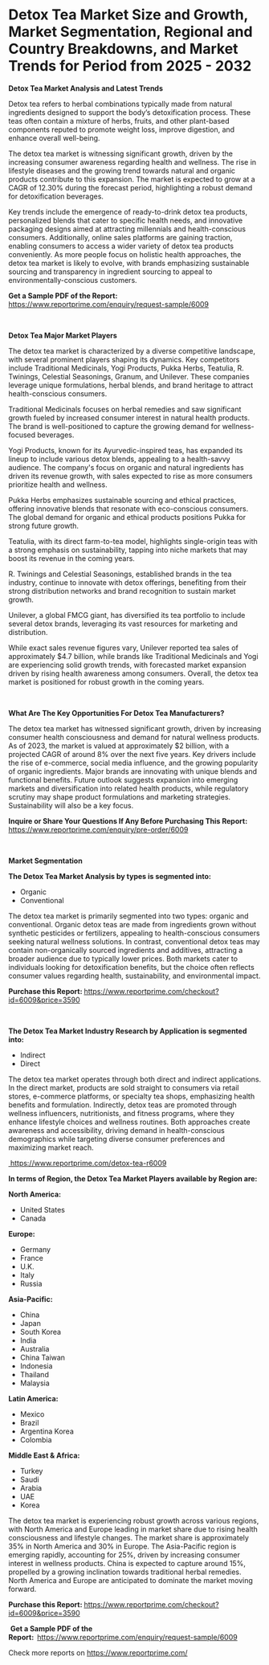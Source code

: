 <p><h1>Detox Tea Market Size and Growth, Market Segmentation, Regional and Country Breakdowns, and Market Trends for Period from 2025 -  2032</h1></p><p><strong>Detox Tea Market Analysis and Latest Trends</strong></p>
<p><p>Detox tea refers to herbal combinations typically made from natural ingredients designed to support the body’s detoxification process. These teas often contain a mixture of herbs, fruits, and other plant-based components reputed to promote weight loss, improve digestion, and enhance overall well-being. </p><p>The detox tea market is witnessing significant growth, driven by the increasing consumer awareness regarding health and wellness. The rise in lifestyle diseases and the growing trend towards natural and organic products contribute to this expansion. The market is expected to grow at a CAGR of 12.30% during the forecast period, highlighting a robust demand for detoxification beverages.</p><p>Key trends include the emergence of ready-to-drink detox tea products, personalized blends that cater to specific health needs, and innovative packaging designs aimed at attracting millennials and health-conscious consumers. Additionally, online sales platforms are gaining traction, enabling consumers to access a wider variety of detox tea products conveniently. As more people focus on holistic health approaches, the detox tea market is likely to evolve, with brands emphasizing sustainable sourcing and transparency in ingredient sourcing to appeal to environmentally-conscious customers.</p></p>
<p><strong>Get a Sample PDF of the Report:&nbsp;</strong> <a href="https://www.reportprime.com/enquiry/request-sample/6009?utm_campaign=2745&utm_medium=2&utm_source=Github&utm_content=ia&utm_term=19032025&utm_id=detox-tea">https://www.reportprime.com/enquiry/request-sample/6009</a></p>
<p>&nbsp;</p>
<p><strong>Detox Tea Major Market Players</strong></p>
<p><p>The detox tea market is characterized by a diverse competitive landscape, with several prominent players shaping its dynamics. Key competitors include Traditional Medicinals, Yogi Products, Pukka Herbs, Teatulia, R. Twinings, Celestial Seasonings, Granum, and Unilever. These companies leverage unique formulations, herbal blends, and brand heritage to attract health-conscious consumers.</p><p>Traditional Medicinals focuses on herbal remedies and saw significant growth fueled by increased consumer interest in natural health products. The brand is well-positioned to capture the growing demand for wellness-focused beverages.</p><p>Yogi Products, known for its Ayurvedic-inspired teas, has expanded its lineup to include various detox blends, appealing to a health-savvy audience. The company's focus on organic and natural ingredients has driven its revenue growth, with sales expected to rise as more consumers prioritize health and wellness.</p><p>Pukka Herbs emphasizes sustainable sourcing and ethical practices, offering innovative blends that resonate with eco-conscious consumers. The global demand for organic and ethical products positions Pukka for strong future growth.</p><p>Teatulia, with its direct farm-to-tea model, highlights single-origin teas with a strong emphasis on sustainability, tapping into niche markets that may boost its revenue in the coming years.</p><p>R. Twinings and Celestial Seasonings, established brands in the tea industry, continue to innovate with detox offerings, benefiting from their strong distribution networks and brand recognition to sustain market growth. </p><p>Unilever, a global FMCG giant, has diversified its tea portfolio to include several detox brands, leveraging its vast resources for marketing and distribution. </p><p>While exact sales revenue figures vary, Unilever reported tea sales of approximately $4.7 billion, while brands like Traditional Medicinals and Yogi are experiencing solid growth trends, with forecasted market expansion driven by rising health awareness among consumers. Overall, the detox tea market is positioned for robust growth in the coming years.</p></p>
<p>&nbsp;</p>
<p><strong>What Are The Key Opportunities For Detox Tea Manufacturers?</strong></p>
<p><p>The detox tea market has witnessed significant growth, driven by increasing consumer health consciousness and demand for natural wellness products. As of 2023, the market is valued at approximately $2 billion, with a projected CAGR of around 8% over the next five years. Key drivers include the rise of e-commerce, social media influence, and the growing popularity of organic ingredients. Major brands are innovating with unique blends and functional benefits. Future outlook suggests expansion into emerging markets and diversification into related health products, while regulatory scrutiny may shape product formulations and marketing strategies. Sustainability will also be a key focus.</p></p>
<p><strong>Inquire or Share Your Questions If Any Before Purchasing This Report:</strong> <a href="https://www.reportprime.com/enquiry/pre-order/6009?utm_campaign=2745&utm_medium=2&utm_source=Github&utm_content=ia&utm_term=19032025&utm_id=detox-tea">https://www.reportprime.com/enquiry/pre-order/6009</a></p>
<p>&nbsp;</p>
<p><strong>Market Segmentation</strong></p>
<p><strong>The Detox Tea Market Analysis by types is segmented into:</strong></p>
<p><ul><li>Organic</li><li>Conventional</li></ul></p>
<p><p>The detox tea market is primarily segmented into two types: organic and conventional. Organic detox teas are made from ingredients grown without synthetic pesticides or fertilizers, appealing to health-conscious consumers seeking natural wellness solutions. In contrast, conventional detox teas may contain non-organically sourced ingredients and additives, attracting a broader audience due to typically lower prices. Both markets cater to individuals looking for detoxification benefits, but the choice often reflects consumer values regarding health, sustainability, and environmental impact.</p></p>
<p><strong>Purchase this Report:&nbsp;</strong><a href="https://www.reportprime.com/checkout?id=6009&price=3590&utm_campaign=2745&utm_medium=2&utm_source=Github&utm_content=ia&utm_term=19032025&utm_id=detox-tea">https://www.reportprime.com/checkout?id=6009&price=3590</a></p>
<p>&nbsp;</p>
<p><strong>The Detox Tea Market Industry Research by Application is segmented into:</strong></p>
<p><ul><li>Indirect</li><li>Direct</li></ul></p>
<p><p>The detox tea market operates through both direct and indirect applications. In the direct market, products are sold straight to consumers via retail stores, e-commerce platforms, or specialty tea shops, emphasizing health benefits and formulation. Indirectly, detox teas are promoted through wellness influencers, nutritionists, and fitness programs, where they enhance lifestyle choices and wellness routines. Both approaches create awareness and accessibility, driving demand in health-conscious demographics while targeting diverse consumer preferences and maximizing market reach.</p></p>
<p><a href="https://www.reportprime.com/detox-tea-r6009?utm_campaign=2745&utm_medium=2&utm_source=Github&utm_content=ia&utm_term=19032025&utm_id=detox-tea">&nbsp;https://www.reportprime.com/detox-tea-r6009</a></p>
<p><strong>In terms of Region, the Detox Tea Market Players available by Region are:</strong></p>
<p>
    <p> <strong> North America: </strong>
        <ul>
            <li>United States</li>
            <li>Canada</li>
        </ul>
        </p> 
    <p> <strong> Europe: </strong>
        <ul>
            <li>Germany</li>
            <li>France</li>
            <li>U.K.</li>
            <li>Italy</li>
            <li>Russia</li>
        </ul>
        </p> 
    <p> <strong> Asia-Pacific: </strong>
        <ul>
            <li>China</li>
            <li>Japan</li>
            <li>South Korea</li>
            <li>India</li>
            <li>Australia</li>
            <li>China Taiwan</li>
            <li>Indonesia</li>
            <li>Thailand</li>
            <li>Malaysia</li>
        </ul>
        </p> 
    <p> <strong> Latin America: </strong>
        <ul>
            <li>Mexico</li>
            <li>Brazil</li>
            <li>Argentina Korea</li>
            <li>Colombia</li>
        </ul>
        </p> 
    <p> <strong> Middle East & Africa: </strong>
        <ul>
            <li>Turkey</li>
            <li>Saudi</li>
            <li>Arabia</li>
            <li>UAE</li>
            <li>Korea</li>
        </ul>
    </p>
    </p>
<p><p>The detox tea market is experiencing robust growth across various regions, with North America and Europe leading in market share due to rising health consciousness and lifestyle changes. The market share is approximately 35% in North America and 30% in Europe. The Asia-Pacific region is emerging rapidly, accounting for 25%, driven by increasing consumer interest in wellness products. China is expected to capture around 15%, propelled by a growing inclination towards traditional herbal remedies. North America and Europe are anticipated to dominate the market moving forward.</p></p>
<p><strong>Purchase this Report: </strong><a href="https://www.reportprime.com/checkout?id=6009&price=3590&utm_campaign=2745&utm_medium=2&utm_source=Github&utm_content=ia&utm_term=19032025&utm_id=detox-tea">https://www.reportprime.com/checkout?id=6009&price=3590</a></p>
<p>&nbsp;<strong>Get a Sample PDF of the Report:&nbsp;&nbsp;</strong><a href="https://www.reportprime.com/enquiry/request-sample/6009?utm_campaign=2745&utm_medium=2&utm_source=Github&utm_content=ia&utm_term=19032025&utm_id=detox-tea">https://www.reportprime.com/enquiry/request-sample/6009</a></p>
<p><strong></strong></p>
<p>Check more reports on <a href="https://www.reportprime.com/?utm_campaign=2745&utm_medium=2&utm_source=Github&utm_content=ia&utm_term=19032025&utm_id=detox-tea">https://www.reportprime.com/</a></p>